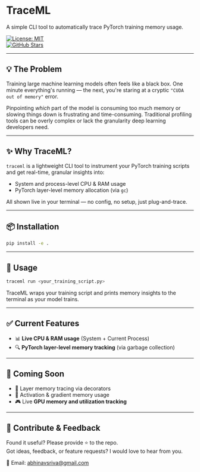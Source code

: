 # TraceML

A simple CLI tool to automatically trace PyTorch training memory usage.

[![License: MIT](https://img.shields.io/badge/License-MIT-yellow.svg)](https://opensource.org/licenses/MIT)  
[![GitHub Stars](https://img.shields.io/github/stars/abhinavsriva/trace_ml?style=social)](https://github.com/abhinavsriva/trace_ml/stargazers)

---

## 💡 The Problem

Training large machine learning models often feels like a black box. One minute everything's running — the next, you're staring at a cryptic `"CUDA out of memory"` error.  

Pinpointing *which* part of the model is consuming too much memory or slowing things down is frustrating and time-consuming. Traditional profiling tools can be overly complex or lack the granularity deep learning developers need.

---

## ✨ Why TraceML?

`traceml` is a lightweight CLI tool to instrument your PyTorch training scripts and get real-time, granular insights into:

- System and process-level CPU & RAM usage  
- PyTorch layer-level memory allocation (via `gc`)

All shown live in your terminal — no config, no setup, just plug-and-trace.

---

## 📦 Installation

```bash
pip install -e .
```

---

## 🚀 Usage

```bash
traceml run <your_training_script.py>
```

TraceML wraps your training script and prints memory insights to the terminal as your model trains.

---

## ✅ Current Features

- 📊 **Live CPU & RAM usage** (System + Current Process)  
- 🔍 **PyTorch layer-level memory tracking** (via garbage collection)

---

## 🔭 Coming Soon

- 🧩 Layer memory tracing via decorators  
- 🎯 Activation & gradient memory usage  
- 🎮 Live **GPU memory and utilization tracking**  

---

## 🙌 Contribute & Feedback

Found it useful? Please provide ⭐ to the repo.  
Got ideas, feedback, or feature requests? I would love to hear from you.

📧 Email: [abhinavsriva@gmail.com](mailto:abhinavsriva@gmail.com)
